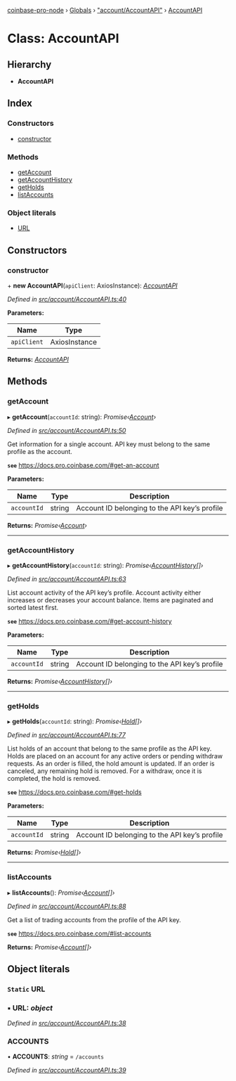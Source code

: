 [coinbase-pro-node](../README.md) › [Globals](../globals.md) › ["account/AccountAPI"](../modules/_account_accountapi_.md) › [AccountAPI](_account_accountapi_.accountapi.md)

# Class: AccountAPI

## Hierarchy

- **AccountAPI**

## Index

### Constructors

- [constructor](_account_accountapi_.accountapi.md#constructor)

### Methods

- [getAccount](_account_accountapi_.accountapi.md#getaccount)
- [getAccountHistory](_account_accountapi_.accountapi.md#getaccounthistory)
- [getHolds](_account_accountapi_.accountapi.md#getholds)
- [listAccounts](_account_accountapi_.accountapi.md#listaccounts)

### Object literals

- [URL](_account_accountapi_.accountapi.md#static-url)

## Constructors

### constructor

\+ **new AccountAPI**(`apiClient`: AxiosInstance): _[AccountAPI](_account_accountapi_.accountapi.md)_

_Defined in [src/account/AccountAPI.ts:40](https://github.com/bennyn/coinbase-pro-node/blob/c83e588/src/account/AccountAPI.ts#L40)_

**Parameters:**

| Name        | Type          |
| ----------- | ------------- |
| `apiClient` | AxiosInstance |

**Returns:** _[AccountAPI](_account_accountapi_.accountapi.md)_

## Methods

### getAccount

▸ **getAccount**(`accountId`: string): _Promise‹[Account](../interfaces/_account_accountapi_.account.md)›_

_Defined in [src/account/AccountAPI.ts:50](https://github.com/bennyn/coinbase-pro-node/blob/c83e588/src/account/AccountAPI.ts#L50)_

Get information for a single account. API key must belong to the same profile as the account.

**`see`** https://docs.pro.coinbase.com/#get-an-account

**Parameters:**

| Name        | Type   | Description                                   |
| ----------- | ------ | --------------------------------------------- |
| `accountId` | string | Account ID belonging to the API key’s profile |

**Returns:** _Promise‹[Account](../interfaces/_account_accountapi_.account.md)›_

---

### getAccountHistory

▸ **getAccountHistory**(`accountId`: string): _Promise‹[AccountHistory](../interfaces/_account_accountapi_.accounthistory.md)[]›_

_Defined in [src/account/AccountAPI.ts:63](https://github.com/bennyn/coinbase-pro-node/blob/c83e588/src/account/AccountAPI.ts#L63)_

List account activity of the API key’s profile. Account activity either increases or decreases your account balance. Items are paginated and sorted latest first.

**`see`** https://docs.pro.coinbase.com/#get-account-history

**Parameters:**

| Name        | Type   | Description                                   |
| ----------- | ------ | --------------------------------------------- |
| `accountId` | string | Account ID belonging to the API key’s profile |

**Returns:** _Promise‹[AccountHistory](../interfaces/_account_accountapi_.accounthistory.md)[]›_

---

### getHolds

▸ **getHolds**(`accountId`: string): _Promise‹[Hold](../interfaces/_account_accountapi_.hold.md)[]›_

_Defined in [src/account/AccountAPI.ts:77](https://github.com/bennyn/coinbase-pro-node/blob/c83e588/src/account/AccountAPI.ts#L77)_

List holds of an account that belong to the same profile as the API key. Holds are placed on an account for any active orders or pending withdraw requests. As an order is filled, the hold amount is updated. If an order is canceled, any remaining hold is removed. For a withdraw, once it is completed, the hold is removed.

**`see`** https://docs.pro.coinbase.com/#get-holds

**Parameters:**

| Name        | Type   | Description                                   |
| ----------- | ------ | --------------------------------------------- |
| `accountId` | string | Account ID belonging to the API key’s profile |

**Returns:** _Promise‹[Hold](../interfaces/_account_accountapi_.hold.md)[]›_

---

### listAccounts

▸ **listAccounts**(): _Promise‹[Account](../interfaces/_account_accountapi_.account.md)[]›_

_Defined in [src/account/AccountAPI.ts:88](https://github.com/bennyn/coinbase-pro-node/blob/c83e588/src/account/AccountAPI.ts#L88)_

Get a list of trading accounts from the profile of the API key.

**`see`** https://docs.pro.coinbase.com/#list-accounts

**Returns:** _Promise‹[Account](../interfaces/_account_accountapi_.account.md)[]›_

## Object literals

### `Static` URL

### ▪ **URL**: _object_

_Defined in [src/account/AccountAPI.ts:38](https://github.com/bennyn/coinbase-pro-node/blob/c83e588/src/account/AccountAPI.ts#L38)_

### ACCOUNTS

• **ACCOUNTS**: _string_ = `/accounts`

_Defined in [src/account/AccountAPI.ts:39](https://github.com/bennyn/coinbase-pro-node/blob/c83e588/src/account/AccountAPI.ts#L39)_
